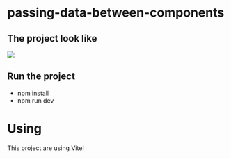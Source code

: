 # passing-data-between-components

## The project look like

<img src="./assets/project.gif" />

## Run the project

- npm install
- npm run dev

# Using

This project are using Vite!
